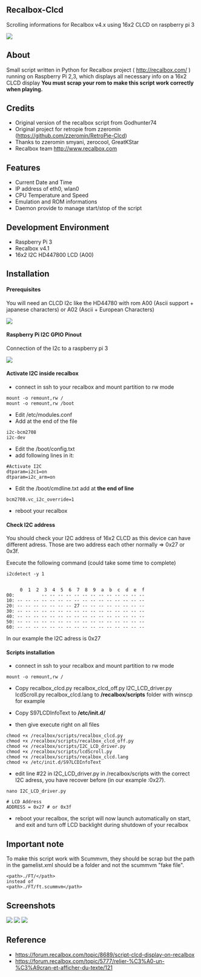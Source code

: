 ## Recalbox-Clcd
Scrolling informations for Recalbox v4.x using 16x2 CLCD on raspberry pi 3

<img src="http://i.imgur.com/CGAyTAlm.jpg">

## About
Small script written in Python for Recalbox project ( http://recalbox.com/ ) 
running on Raspberry Pi 2,3, which displays all necessary info on a 16x2 CLCD display
**You must scrap your rom to make this script work correctly when playing.**

## Credits
* Original version of the recalbox script from Godhunter74
* Original project for retropie from zzeromin (https://github.com/zzeromin/RetroPie-Clcd)
* Thanks to zzeromin smyani, zerocool, GreatKStar
* Recalbox team http://www.recalbox.com

## Features
* Current Date and Time
* IP address of eth0, wlan0
* CPU Temperature and Speed
* Emulation and ROM informations
* Daemon provide to manage start/stop of the script

## Development Environment
* Raspberry Pi 3
* Recalbox v4.1
* 16x2 I2C HD447800 LCD (A00)

## Installation

#### Prerequisites

You will need an CLCD I2c like the HD44780 with rom A00 (Ascii support + japanese characters) or A02 (Ascii + European Characters)

<img src="http://i.imgur.com/YrDDhwUm.jpg">


#### Raspberry Pi I2C GPIO Pinout

Connection of the I2c to a raspberry pi 3

<img src="http://i.imgur.com/NKswbgr.png">



#### Activate I2C inside recalbox

* connect in ssh to your recalbox and mount partition to rw mode 
```
mount -o remount,rw /
mount -o remount,rw /boot
```

* Edit /etc/modules.conf
* Add at the end of the file
```
i2c-bcm2708
i2c-dev
```

* Edit the /boot/config.txt
* add following lines in it:
```
#Activate I2C
dtparam=i2c1=on
dtparam=i2c_arm=on
```

* Edit the /boot/cmdline.txt
add at **the end of line**
```
bcm2708.vc_i2c_override=1
```
*  reboot your recalbox


#### Check I2C address 
You should check your I2C address of 16x2 CLCD as this device can have different adress.
Those are two address each other normally => 0x27 or 0x3f.

Execute the following command (could take some time to complete)
```
i2cdetect -y 1
```
<pre><code>
     0  1  2  3  4  5  6  7  8  9  a  b  c  d  e  f
00:          -- -- -- -- -- -- -- -- -- -- -- -- --
10: -- -- -- -- -- -- -- -- -- -- -- -- -- -- -- --
20: -- -- -- -- -- -- -- 27 -- -- -- -- -- -- -- --
30: -- -- -- -- -- -- -- -- -- -- -- -- -- -- -- --
40: -- -- -- -- -- -- -- -- -- -- -- -- -- -- -- --
50: -- -- -- -- -- -- -- -- -- -- -- -- -- -- -- --
60: -- -- -- -- -- -- -- -- -- -- -- -- -- -- -- --</code></pre>

In our example the I2C adress is 0x27

#### Scripts installation

* connect in ssh to your recalbox and mount partition to rw mode 
```
mount -o remount,rw /
```

* Copy 
        recalbox_clcd.py 
        recalbox_clcd_off.py
        I2C_LCD_driver.py
        lcdScroll.py
        recalbox_clcd.lang
    to **/recalbox/scripts** folder with winscp for example

* Copy 
        S97LCDInfoText 
    to **/etc/init.d/**
    
* then give execute right on all files

```
chmod +x /recalbox/scripts/recalbox_clcd.py
chmod +x /recalbox/scripts/recalbox_clcd_off.py
chmod +x /recalbox/scripts/I2C_LCD_driver.py
chmod +x /recalbox/scripts/lcdScroll.py
chmod +x /recalbox/scripts/recalbox_clcd.lang
chmod +x /etc/init.d/S97LCDInfoText
```

* edit line #22 in I2C_LCD_driver.py in /recalbox/scripts with the correct I2C adress, you have recover before (in our example :0x27).

<pre><code>nano I2C_LCD_driver.py

# LCD Address
ADDRESS = 0x27 # or 0x3f
</code></pre>

* reboot your recalbox, the script will now launch automatically on start, and exit and turn off LCD backlight during shutdown of your recalbox

## Important note

To make this script work with Scummvm, they should be scrap but the path in the gamelist.xml should be a folder and not the scummvm "fake file".
```
<path>./FT/</path>
instead of 
<path>./FT/ft.scummvm</path>
```

## Screenshots

<img src="http://i.imgur.com/PEAyQm2m.jpg">
<img src="http://i.imgur.com/fsXfArEm.jpg">
<img src="http://i.imgur.com/qesmRu6m.jpg">

## Reference

* https://forum.recalbox.com/topic/8689/script-clcd-display-on-recalbox
* https://forum.recalbox.com/topic/5777/relier-%C3%A0-un-%C3%A9cran-et-afficher-du-texte/121
